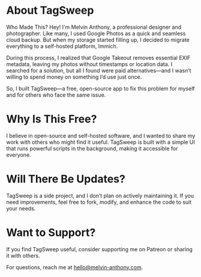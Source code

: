 # About TagSweep
Who Made This?
Hey! I'm Melvin Anthony, a professional designer and photographer. Like many, I used Google Photos as a quick and seamless cloud backup. But when my storage started filling up, I decided to migrate everything to a self-hosted platform, Immich.

During this process, I realized that Google Takeout removes essential EXIF metadata, leaving my photos without timestamps or location data. I searched for a solution, but all I found were paid alternatives—and I wasn’t willing to spend money on something I’d use just once.

So, I built TagSweep—a free, open-source app to fix this problem for myself and for others who face the same issue.

# Why Is This Free?
I believe in open-source and self-hosted software, and I wanted to share my work with others who might find it useful. TagSweep is built with a simple UI that runs powerful scripts in the background, making it accessible for everyone.

# Will There Be Updates?
TagSweep is a side project, and I don’t plan on actively maintaining it. If you need improvements, feel free to fork, modify, and enhance the code to suit your needs.

# Want to Support?
If you find TagSweep useful, consider supporting me on Patreon or sharing it with others.

For questions, reach me at hello@melvin-anthony.com.
